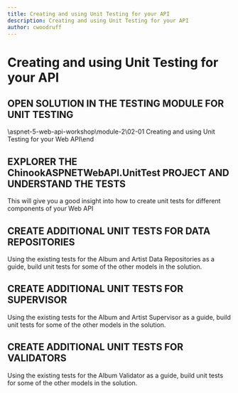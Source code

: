 ```yaml
---
title: Creating and using Unit Testing for your API
description: Creating and using Unit Testing for your API
author: cwoodruff
---
```

# Creating and using Unit Testing for your API

## OPEN SOLUTION IN THE TESTING MODULE FOR UNIT TESTING

\aspnet-5-web-api-workshop\module-2\02-01 Creating and using Unit Testing for your Web API\end

## EXPLORER THE ChinookASPNETWebAPI.UnitTest PROJECT AND UNDERSTAND THE TESTS

This will give you a good insight into how to create unit tests for different components of your Web API

## CREATE ADDITIONAL UNIT TESTS FOR DATA REPOSITORIES

Using the existing tests for the Album and Artist Data Repositories as a guide, build unit tests for some of the other models in the solution.

## CREATE ADDITIONAL UNIT TESTS FOR SUPERVISOR

Using the existing tests for the Album and Artist Supervisor as a guide, build unit tests for some of the other models in the solution.

## CREATE ADDITIONAL UNIT TESTS FOR VALIDATORS

Using the existing tests for the Album Validator as a guide, build unit tests for some of the other models in the solution.